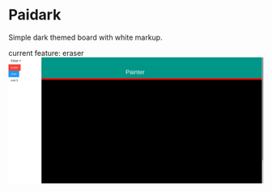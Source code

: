 # Paidark

Simple dark themed board with white markup.

current feature:
    eraser
![Test Image 1](sample/sample.png)
